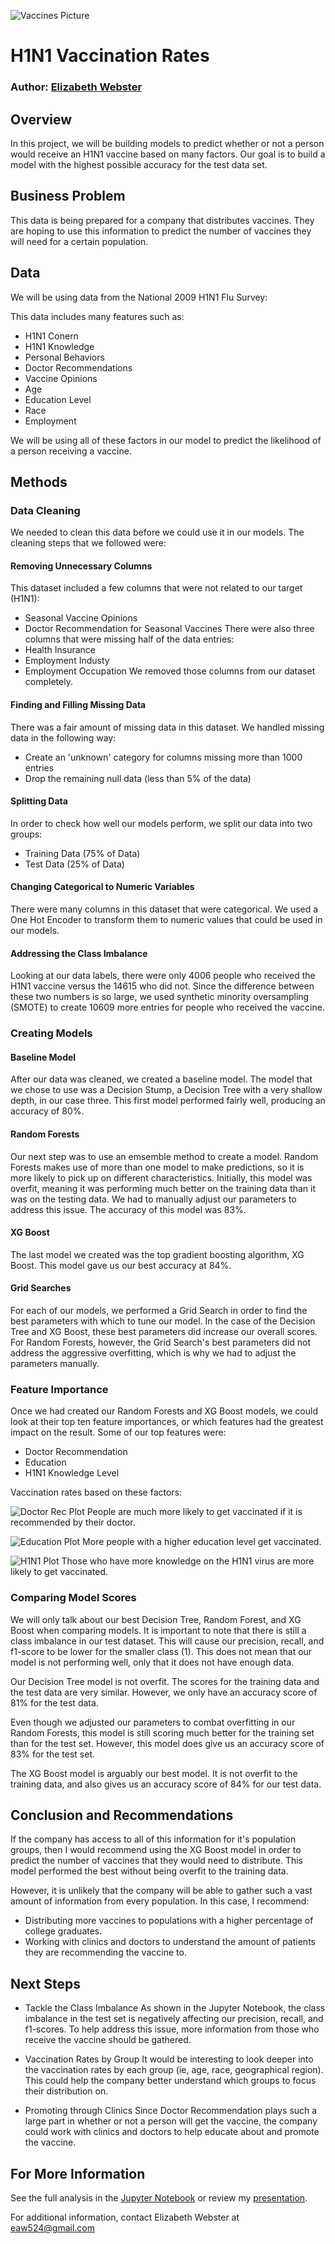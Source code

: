 ![Vaccines Picture](https://github.com/elizabeth524/Phase-3-Project/blob/main/Images/H1N1vaccine.jpeg)

# H1N1 Vaccination Rates

### Author: [Elizabeth Webster](https://github.com/elizabeth524)

## Overview

In this project, we will be building models to predict whether or not a person would receive an H1N1 vaccine based on many factors.  Our goal is to build a model with the highest possible accuracy for the test data set.

## Business Problem

This data is being prepared for a company that distributes vaccines.  They are hoping to use this information to predict the number of vaccines they will need for a certain population. 

## Data

We will be using data from the National 2009 H1N1 Flu Survey:

This data includes many features such as:
* H1N1 Conern
* H1N1 Knowledge
* Personal Behaviors
* Doctor Recommendations
* Vaccine Opinions
* Age
* Education Level
* Race
* Employment

We will be using all of these factors in our model to predict the likelihood of a person receiving a vaccine.

## Methods

### Data Cleaning

We needed to clean this data before we could use it in our models.  The cleaning steps that we followed were:

#### Removing Unnecessary Columns
This dataset included a few columns that were not related to our target (H1N1):
* Seasonal Vaccine Opinions
* Doctor Recommendation for Seasonal Vaccines
There were also three columns that were missing half of the data entries:
* Health Insurance
* Employment Industy
* Employment Occupation
We removed those columns from our dataset completely.
#### Finding and Filling Missing Data
There was a fair amount of missing data in this dataset.  We handled missing data in the following way:
* Create an 'unknown' category for columns missing more than 1000 entries
* Drop the remaining null data (less than 5% of the data)
#### Splitting Data
In order to check how well our models perform, we split our data into two groups:
* Training Data (75% of Data)
* Test Data (25% of Data)
#### Changing Categorical to Numeric Variables
There were many columns in this dataset that were categorical. We used a One Hot Encoder to transform them to numeric values that could be used in our models.
#### Addressing the Class Imbalance
Looking at our data labels, there were only 4006 people who received the H1N1 vaccine versus the 14615 who did not.  Since the difference between these two numbers is so large, we used synthetic minority oversampling (SMOTE) to create 10609 more entries for people who received the vaccine.

### Creating Models

#### Baseline Model
After our data was cleaned, we created a baseline model.  The model that we chose to use was a Decision Stump, a Decision Tree with a very shallow depth, in our case three.  This first model performed fairly well, producing an accuracy of 80%.
#### Random Forests
Our next step was to use an emsemble method to create a model.  Random Forests makes use of more than one model to make predictions, so it is more likely to pick up on different characteristics.  Initially, this model was overfit, meaning it was performing much better on the training data than it was on the testing data.  We had to manually adjust our parameters to address this issue.  The accuracy of this model was 83%.
#### XG Boost
The last model we created was the top gradient boosting algorithm, XG Boost.  This model gave us our best accuracy at 84%.
#### Grid Searches
For each of our models, we performed a Grid Search in order to find the best parameters with which to tune our model.  In the case of the Decision Tree and XG Boost, these best parameters did increase our overall scores.  For Random Forests, however, the Grid Search's best parameters did not address the aggressive overfitting, which is why we had to adjust the parameters manually.

### Feature Importance

Once we had created our Random Forests and XG Boost models, we could look at their top ten feature importances, or which features had the greatest impact on the result.  Some of our top features were:
* Doctor Recommendation
* Education 
* H1N1 Knowledge Level

Vaccination rates based on these factors:

![Doctor Rec Plot](https://github.com/elizabeth524/Phase-3-Project/blob/main/Images/Doctor%20Recommendation.png)
People are much more likely to get vaccinated if it is recommended by their doctor.

![Education Plot](https://github.com/elizabeth524/Phase-3-Project/blob/main/Images/Education%20Level.png)
More people with a higher education level get vaccinated.

![H1N1 Plot](https://github.com/elizabeth524/Phase-3-Project/blob/main/Images/H1N1%20Knowledge.png)
Those who have more knowledge on the H1N1 virus are more likely to get vaccinated.

### Comparing Model Scores

We will only talk about our best Decision Tree, Random Forest, and XG Boost when comparing models.  It is important to note that there is still a class imbalance in our test dataset.  This will cause our precision, recall, and f1-score to be lower for the smaller class (1).  This does not mean that our model is not performing well, only that it does not have enough data.

Our Decision Tree model is not overfit.  The scores for the training data and the test data are very similar.  However, we only have an accuracy score of 81% for the test data.

Even though we adjusted our parameters to combat overfitting in our Random Forests, this model is still scoring much better for the training set than for the test set.  However, this model does give us an accuracy score of 83% for the test set.

The XG Boost model is arguably our best model.  It is not overfit to the training data, and also gives us an accuracy score of 84% for our test data.

## Conclusion and Recommendations

If the company has access to all of this information for it's population groups, then I would recommend using the XG Boost model in order to predict the number of vaccines that they would need to distribute.  This model performed the best without being overfit to the training data.

However, it is unlikely that the company will be able to gather such a vast amount of information from every population. In this case, I recommend:

* Distributing more vaccines to populations with a higher percentage of college graduates.
* Working with clinics and doctors to understand the amount of patients they are recommending the vaccine to.

## Next Steps

* Tackle the Class Imbalance
As shown in the Jupyter Notebook, the class imbalance in the test set is negatively affecting our precision, recall, and f1-scores.  To help address this issue, more information from those who receive the vaccine should be gathered.

* Vaccination Rates by Group
It would be interesting to look deeper into the vaccination rates by each group (ie, age, race, geographical region).  This could help the company better understand which groups to focus their distribution on.

* Promoting through Clinics
Since Doctor Recommendation plays such a large part in whether or not a person will get the vaccine, the company could work with clinics and doctors to help educate about and promote the vaccine.

## For More Information

See the full analysis in the [Jupyter Notebook](https://github.com/elizabeth524/Phase-3-Project/blob/main/H1N1_Data.ipynb) or review my [presentation]().

For additional information, contact Elizabeth Webster at [eaw524@gmail.com](eaw524@gmail.com)